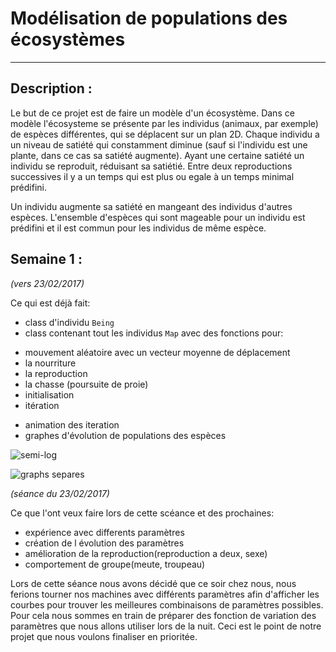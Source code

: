# Modélisation de populations des écosystèmes
----------------------------------------------------------------------------

## Description :

Le but de ce projet est de faire un modèle d'un écosystème. Dans ce modèle l'écosysteme se présente par les individus (animaux, par exemple) de espèces différentes, qui se déplacent sur un plan 2D. Chaque individu a un niveau de satiété qui constamment diminue (sauf si l'individu est une plante, dans ce cas sa satiété augmente). Ayant une certaine satiété un individu se reproduit, réduisant sa satiétié. Entre deux reproductions successives il y a un temps qui est plus ou egale à un temps minimal prédifini.

Un individu augmente sa satiété en mangeant des individus d'autres espèces. L'ensemble d'espèces qui sont mageable pour un individu est prédifini et il est commun pour les individus de même espèce.

## Semaine 1 :
*(vers 23/02/2017)*

Ce qui est déjà fait:
* class d'individu <code>Being</code>
* class contenant tout les individus <code>Map</code> avec des fonctions pour:
- mouvement aléatoire avec un vecteur moyenne de déplacement
- la nourriture
- la reproduction
- la chasse (poursuite de proie)
- initialisation
- itération
* animation des iteration
* graphes d'évolution de populations des espèces

![semi-log](https://github.com/…/ecos…/blob/master/graphics/semi_log.png)

![graphs separes](https://github.com/…/ecos…/blob/master/graphics/separate.png)

*(séance du 23/02/2017)*

Ce que l'ont veux faire lors de cette scéance et des prochaines:
* expérience avec differents paramètres
* création de l évolution des paramètres
* amélioration de la reproduction(reproduction a deux, sexe)
* comportement de groupe(meute, troupeau)


Lors de cette séance nous avons décidé que ce soir chez nous, nous ferions tourner nos machines avec différents paramètres afin d'afficher les courbes pour trouver les meilleures combinaisons de paramètres possibles. Pour cela nous sommes en train de préparer des fonction de variation des paramètres que nous allons utiliser lors de la nuit. Ceci est le point de notre projet que nous voulons finaliser en prioritée.